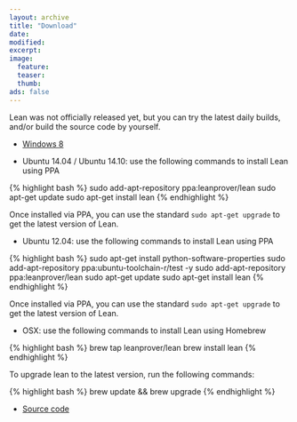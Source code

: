 ```yaml
---
layout: archive
title: "Download"
date:
modified:
excerpt:
image:
  feature:
  teaser:
  thumb:
ads: false
---
```


Lean was not officially released yet, but you can try the latest daily
builds, and/or build the source code by yourself.

- [Windows 8](https://github.com/leanprover/bin/blob/master/lean-0.2.0-windows.zip?raw=true)

- Ubuntu 14.04 / Ubuntu 14.10: use the following commands to install Lean using PPA

{% highlight bash %}
sudo add-apt-repository ppa:leanprover/lean
sudo apt-get update
sudo apt-get install lean
{% endhighlight %}

Once installed via PPA, you can use the standard `sudo apt-get upgrade` to get the latest version of Lean.

- Ubuntu 12.04: use the following commands to install Lean using PPA

{% highlight bash %}
sudo apt-get install python-software-properties
sudo add-apt-repository ppa:ubuntu-toolchain-r/test -y
sudo add-apt-repository ppa:leanprover/lean
sudo apt-get update
sudo apt-get install lean
{% endhighlight %}

Once installed via PPA, you can use the standard `sudo apt-get upgrade` to get the latest version of Lean.

- OSX: use the following commands to install Lean using Homebrew

{% highlight bash %}
brew tap leanprover/lean
brew install lean
{% endhighlight %}

To upgrade lean to the latest version, run the following commands:

{% highlight bash %}
brew update && brew upgrade
{% endhighlight %}

- [Source code](http://github.com/leanprover/lean/archive/master.zip)
